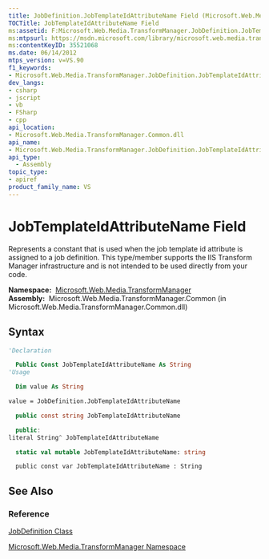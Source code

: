 ```yaml
---
title: JobDefinition.JobTemplateIdAttributeName Field (Microsoft.Web.Media.TransformManager)
TOCTitle: JobTemplateIdAttributeName Field
ms:assetid: F:Microsoft.Web.Media.TransformManager.JobDefinition.JobTemplateIdAttributeName
ms:mtpsurl: https://msdn.microsoft.com/library/microsoft.web.media.transformmanager.jobdefinition.jobtemplateidattributename(v=VS.90)
ms:contentKeyID: 35521068
ms.date: 06/14/2012
mtps_version: v=VS.90
f1_keywords:
- Microsoft.Web.Media.TransformManager.JobDefinition.JobTemplateIdAttributeName
dev_langs:
- csharp
- jscript
- vb
- FSharp
- cpp
api_location:
- Microsoft.Web.Media.TransformManager.Common.dll
api_name:
- Microsoft.Web.Media.TransformManager.JobDefinition.JobTemplateIdAttributeName
api_type:
  - Assembly
topic_type:
- apiref
product_family_name: VS
---
```


# JobTemplateIdAttributeName Field

Represents a constant that is used when the job template id attribute is assigned to a job definition. This type/member supports the IIS Transform Manager infrastructure and is not intended to be used directly from your code.

**Namespace:**  [Microsoft.Web.Media.TransformManager](microsoft-web-media-transformmanager-namespace.md)  
**Assembly:**  Microsoft.Web.Media.TransformManager.Common (in Microsoft.Web.Media.TransformManager.Common.dll)

## Syntax

```vb
'Declaration

  Public Const JobTemplateIdAttributeName As String
'Usage

  Dim value As String

value = JobDefinition.JobTemplateIdAttributeName
```

```csharp
  public const string JobTemplateIdAttributeName
```

```cpp
  public:
literal String^ JobTemplateIdAttributeName
```

``` fsharp
  static val mutable JobTemplateIdAttributeName: string
```

```jscript
  public const var JobTemplateIdAttributeName : String
```

## See Also

### Reference

[JobDefinition Class](jobdefinition-class-microsoft-web-media-transformmanager.md)

[Microsoft.Web.Media.TransformManager Namespace](microsoft-web-media-transformmanager-namespace.md)
